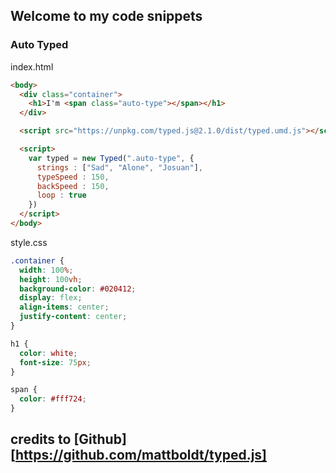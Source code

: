 ## Welcome to my code snippets

### Auto Typed
index.html
```html
<body>
  <div class="container">
    <h1>I'm <span class="auto-type"></span></h1>
  </div>

  <script src="https://unpkg.com/typed.js@2.1.0/dist/typed.umd.js"></script>

  <script>
    var typed = new Typed(".auto-type", {
      strings : ["Sad", "Alone", "Josuan"],
      typeSpeed : 150,
      backSpeed : 150,
      loop : true
    })
  </script>
</body>
```
style.css
```css
.container {
  width: 100%;
  height: 100vh;
  background-color: #020412;
  display: flex;
  align-items: center;
  justify-content: center;
}

h1 {
  color: white;
  font-size: 75px;
}

span {
  color: #fff724;
}
```
credits to [Github][https://github.com/mattboldt/typed.js]
---